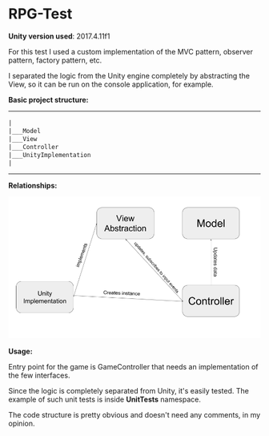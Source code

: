 # RPG-Test

<b>Unity version used</b>: 2017.4.11f1

For this test I used a custom implementation of the MVC pattern, observer pattern, factory pattern, etc.

I separated the logic from the Unity engine completely by abstracting the View,
so it can be run on the console application, for example.

<b>Basic project structure:</b>
____
    |
    |___Model
    |___View
    |___Controller
    |___UnityImplementation
    |
____
<b>Relationships:</b>



![alt text](https://github.com/dimaswift/RPG-Test/blob/master/Untitled%20presentation.png)

<b>Usage:</b>

Entry point for the game is GameController that needs an implementation of the few interfaces.

Since the logic is completely separated from Unity, it's easily tested. The example of such unit tests is
inside <b>UnitTests</b> namespace.

The code structure is pretty obvious and doesn't need any comments, in my opinion.

